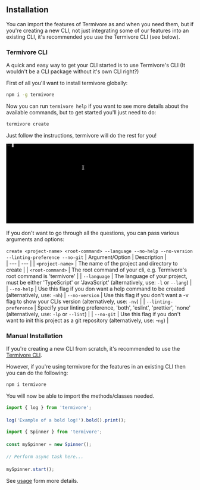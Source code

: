 ## **Installation**

You can import the features of Termivore as and when you need them, but if you're creating a new CLI, not just integrating some of our features into an existing CLI, it's recommended you use the Termivore CLI (see below).

### Termivore CLI
A quick and easy way to get your CLI started is to use Termivore's CLI (It wouldn't be a CLI package without it's own CLI right?)

First of all you'll want to install termivore globally:
```bash
npm i -g termivore
```

Now you can run `termivore help` if you want to see more details about the available commands, but to get started you'll just need to do:

```bash
termivore create
```
Just follow the instructions, termivore will do the rest for you!

![Example of the Termivore CLI](https://github.com/oliver-richman/termivore/blob/master/assets/termivore-cli-example.gif?raw=true)

If you don't want to go through all the questions, you can pass various arguments and options:

`create <project-name> <root-command> --language --no-help --no-version --linting-preference --no-git`
| Argument/Option | Description |   
| --- | --- |
| `<project-name>` | The name of the project and directory to create |
| `<root-command>` | The root command of your cli, e.g. Termivore's root command is 'termivore' |
| `--language` | The language of your project, must be either 'TypeScript' or 'JavaScript' (alternatively, use: `-l` or `--lang`) |
| `--no-help` | Use this flag if you don	 want a help command to be created (alternatively, use: `-nh`)
| `--no-version` | Use this flag if you don't want a -v flag to show your CLIs version (alternatively, use: `-nv`) |
| `--linting-preference` | Specify your linting preference, 'both', 'eslint', 'prettier', 'none' (alternatively, use: `-lp` or `--lint`) |
| `--no-git` | Use this flag if you don't want to init this project as a git repository (alternatively, use: -`ng`) |

### Manual Installation
If you're creating a new CLI from scratch, it's recommended to use the [Termivore CLI](#termivore-cli). 

However, if you're using termivore for the features in an existing CLI then you can do the following:

```bash
npm i termivore
```

You will now be able to import the methods/classes needed.

```typescript
import { log } from 'termivore';

log('Example of a bold log!').bold().print();
```

```typescript
import { Spinner } from 'termivore';

const mySpinner = new Spinner();

// Perform async task here...

mySpinner.start();
```

See [usage](#usage) form more details.